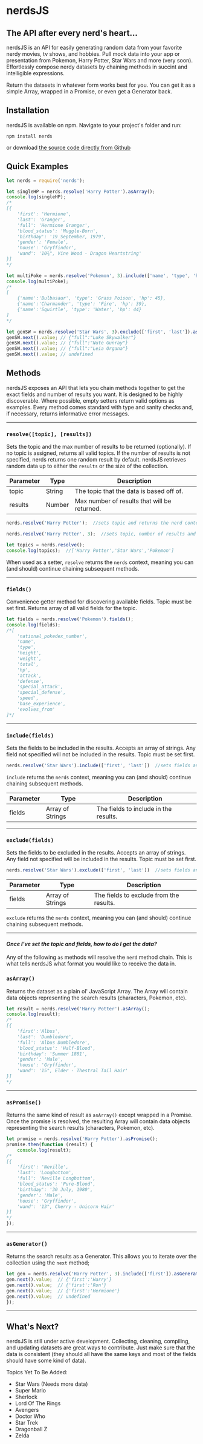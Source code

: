 # nerdsJS

## The API after every nerd's heart...

nerdsJS is an API for easily generating random data from your favorite nerdy movies, tv shows, and hobbies. Pull mock data into your app or presentation from Pokemon, Harry Potter, Star Wars and more (very soon). Effortlessly compose nerdy datasets by chaining methods in succint and intelligible expressions.

Return the datasets in whatever form works best for you. You can get it as a simple Array, wrapped in a Promise, or even get a Generator back.

## Installation
nerdsJS is available on npm. Navigate to your project's folder and run:
```
npm install nerds
```
or download [the source code directly from Github](https://github.com/SkyHacks/nerds)

## Quick Examples
```javascript
let nerds = require('nerds');

let singleHP = nerds.resolve('Harry Potter').asArray();
console.log(singleHP);
/*
[{
	'first': 'Hermione',
	'last': 'Granger',
	'full': 'Hermione Granger',
	'blood_status': 'Muggle-Born',
	'birthday': '19 September, 1979',
	'gender': 'Female',
	'house': 'Gryffindor',
	'wand': '10¾", Vine Wood - Dragon Heartstring'
}]
*/

let multiPoke = nerds.resolve('Pokemon', 3).include(['name', 'type', 'hp']).asArray();
console.log(multiPoke);
/*
[
	{'name':'Bulbasaur', 'type': 'Grass Poison', 'hp': 45},
	{'name':'Charmander', 'type': 'Fire', 'hp': 39},
	{'name':'Squirtle', 'type': 'Water', 'hp': 44}
]
*/

let genSW = nerds.resolve('Star Wars', 3).exclude(['first', 'last']).asGenerator();
genSW.next().value; // {"full":"Luke Skywalker"}
genSW.next().value; // {"full":"Nute Gunray"}
genSW.next().value; // {"full":"Leia Organa"}
genSW.next().value; // undefined
```

## Methods

nerdsJS exposes an API that lets you chain methods together to get the exact fields and number of results you want. It is designed to be highly discoverable. Where possible, empty setters return valid options as examples. Every method comes standard with type and sanity checks and, if necessary, returns informative error messages.

---

### `resolve([topic], [results])`

Sets the topic and the max number of results to be returned (optionally). If no topic is assigned, returns all valid topics. If the number of results is not specified, nerds returns one random result by default. nerdsJS retrieves random data up to either the `results` or the size of the collection.

Parameter | Type | Description
---|---|---
topic|String|The topic that the data is based off of.
results|Number|Max number of results that will be returned.

```javascript
nerds.resolve('Harry Potter');  //sets topic and returns the nerd context

nerds.resolve('Harry Potter', 3);  //sets topic, number of results and returns the nerd context

let topics = nerds.resolve();
console.log(topics);  //['Harry Potter','Star Wars','Pokemon']
```

When used as a setter, `resolve` returns the `nerds` context, meaning you can (and should) continue chaining subsequent methods.

---

### `fields()`

Convenience getter method for discovering available fields. Topic must be set first. Returns array of all valid fields for the topic.

```javascript
let fields = nerds.resolve('Pokemon').fields();
console.log(fields);
/*[
	'national_pokedex_number',
	'name',
	'type',
	'height',
	'weight',
	'total',
	'hp',
	'attack',
	'defense',
	'special_attack',
	'special_defense',
	'speed',
	'base_experience',
	'evolves_from'
]*/
```

---

### `include(fields)`

Sets the fields to be included in the results. Accepts an array of strings. Any field not specified will not be included in the results. Topic must be set first.

```javascript
nerds.resolve('Star Wars').include(['first', 'last'])  //sets fields and returns the nerd context
```

`include` returns the `nerds` context, meaning you can (and should) continue chaining subsequent methods.

Parameter | Type | Description
---|---|---
fields|Array of Strings|The fields to include in the results.

---

### `exclude(fields)`

Sets the fields to be excluded in the results. Accepts an array of strings. Any field not specified will be included in the results. Topic must be set first.

```javascript
nerds.resolve('Star Wars').exclude(['first', 'last'])  //sets fields and returns the nerd context
```

Parameter | Type | Description
---|---|---
fields|Array of Strings|The fields to exclude from the results.

`exclude` returns the `nerds` context, meaning you can (and should) continue chaining subsequent methods.

---

#### *Once I've set the topic and fields, how to do I get the data?*

Any of the following `as` methods will resolve the `nerd` method chain. This is what tells nerdsJS what format you would like to receive the data in.

### `asArray()`

Returns the dataset as a plain ol' JavaScript Array. The Array will contain data objects representing the search results (characters, Pokemon, etc).

```javascript
let result = nerds.resolve('Harry Potter').asArray();
console.log(result);
/*
[{
	'first':'Albus',
	'last': 'Dumbledore',
	'full': 'Albus Dumbledore',
	'blood_status': 'Half-Blood',
	'birthday': 'Summer 1881',
	'gender': 'Male',
	'house': 'Gryffindor',
	'wand': '15", Elder - Thestral Tail Hair'
}]
*/
```

---

### `asPromise()`

Returns the same kind of result as `asArray()` except wrapped in a Promise. Once the promise is resolved, the resulting Array will contain data objects representing the search results (characters, Pokemon, etc).

```javascript
let promise = nerds.resolve('Harry Potter').asPromise();
promise.then(function (result) {
	console.log(result);
/*
[{
	'first': 'Neville',
	'last': 'Longbottom',
	'full': 'Neville Longbottom',
	'blood_status': 'Pure-Blood',
	'birthday': '30 July, 1980',
	'gender': 'Male',
	'house': 'Gryffindor',
	'wand': '13", Cherry - Unicorn Hair'
}]
*/
});
```

---

### `asGenerator()`

Returns the search results as a Generator. This allows you to iterate over the collection using the `next` method;

```javascript
let gen = nerds.resolve('Harry Potter', 3).include(['first']).asGenerator();
gen.next().value;  // {'first':'Harry'}
gen.next().value;  // {'first':'Ron'}
gen.next().value;  // {'first':'Hermione'}
gen.next().value;  // undefined
});
```

---

## What's Next?

nerdsJS is still under active development. Collecting, cleaning, compiling, and updating datasets are great ways to contribute. Just make sure that the data is consistent (they should all have the same keys and most of the fields should have some kind of data).

Topics Yet To Be Added:
- Star Wars (Needs more data)
- Super Mario
- Sherlock
- Lord Of The Rings
- Avengers
- Doctor Who
- Star Trek
- Dragonball Z
- Zelda